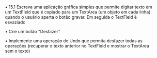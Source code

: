 • 15.1 Escreva uma aplicação gráfica simples que
permite digitar texto em um TextField que é copiado
para um TextArea (um objeto em cada linha) quando
o usuário aperta o botão gravar. Em seguida o
TextField é esvaziado

• Crie um botão "Desfazer"

• Implemente uma operação de Undo que permita desfazer
todas as operações (recuperar o texto anterior no
TextField e mostrar o TextArea sem o texto)
